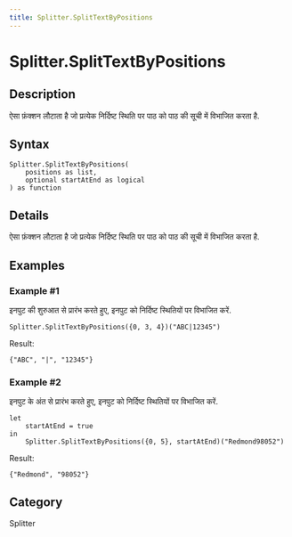 ```yaml
---
title: Splitter.SplitTextByPositions
---
```


# Splitter.SplitTextByPositions


## Description

ऐसा फ़ंक्शन लौटाता है जो प्रत्येक निर्दिष्ट स्थिति पर पाठ को पाठ की सूची में विभाजित करता है.


## Syntax

```powerquery
Splitter.SplitTextByPositions(
    positions as list,
    optional startAtEnd as logical
) as function
```


## Details

ऐसा फ़ंक्शन लौटाता है जो प्रत्येक निर्दिष्ट स्थिति पर पाठ को पाठ की सूची में विभाजित करता है.


## Examples

### Example #1 
इनपुट की शुरुआत से प्रारंभ करते हुए, इनपुट को निर्दिष्ट स्थितियों पर विभाजित करें.
```powerquery
Splitter.SplitTextByPositions({0, 3, 4})("ABC|12345")
```

Result: 
```powerquery
{"ABC", "|", "12345"}
```


### Example #2 
इनपुट के अंत से प्रारंभ करते हुए, इनपुट को निर्दिष्ट स्थितियों पर विभाजित करें.
```powerquery
let
    startAtEnd = true
in
    Splitter.SplitTextByPositions({0, 5}, startAtEnd)("Redmond98052")
```

Result: 
```powerquery
{"Redmond", "98052"}
```




## Category
Splitter
